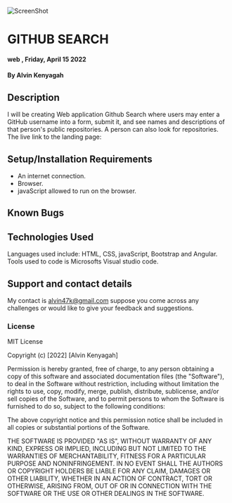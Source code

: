 ![ScreenShot](https://lh3.googleusercontent.com/mW_h2HXdFqZFkWfxvd06kxgk9hhuRvvojtyZouN1l-54YPp1zWWzfPtvNzIIPq41dONsODSx-WpiNhohed3XkIo4-aNpmVxjDx7wxivthKumBeaq8CcpaYHagK4ZbbmlYcct_Wt-jQ=w2400)
# GITHUB SEARCH 
####  web  , Friday, April 15  2022
#### By **Alvin Kenyagah**
## Description
 I will be creating Web application Github Search where users may enter a GitHub username into a form, submit it, and see names and descriptions of that person's public repositories. A person can also look for repositories.
  The live link to the landing page: 
## Setup/Installation Requirements
* An internet connection.
* Browser.
* javaScript allowed to run on the browser. 
## Known Bugs

## Technologies Used
Languages used include: HTML, CSS, javaScript, Bootstrap and Angular. Tools used to code is Microsofts Visual studio code.
## Support and contact details
My contact is alvin47k@gmail.com suppose you come across any challenges or would like to give your feedback and suggestions. 
### License
MIT License

Copyright (c) [2022] [Alvin Kenyagah]

Permission is hereby granted, free of charge, to any person obtaining a copy
of this software and associated documentation files (the "Software"), to deal
in the Software without restriction, including without limitation the rights
to use, copy, modify, merge, publish, distribute, sublicense, and/or sell
copies of the Software, and to permit persons to whom the Software is
furnished to do so, subject to the following conditions:

The above copyright notice and this permission notice shall be included in all
copies or substantial portions of the Software.

THE SOFTWARE IS PROVIDED "AS IS", WITHOUT WARRANTY OF ANY KIND, EXPRESS OR
IMPLIED, INCLUDING BUT NOT LIMITED TO THE WARRANTIES OF MERCHANTABILITY,
FITNESS FOR A PARTICULAR PURPOSE AND NONINFRINGEMENT. IN NO EVENT SHALL THE
AUTHORS OR COPYRIGHT HOLDERS BE LIABLE FOR ANY CLAIM, DAMAGES OR OTHER
LIABILITY, WHETHER IN AN ACTION OF CONTRACT, TORT OR OTHERWISE, ARISING FROM,
OUT OF OR IN CONNECTION WITH THE SOFTWARE OR THE USE OR OTHER DEALINGS IN THE
SOFTWARE.

